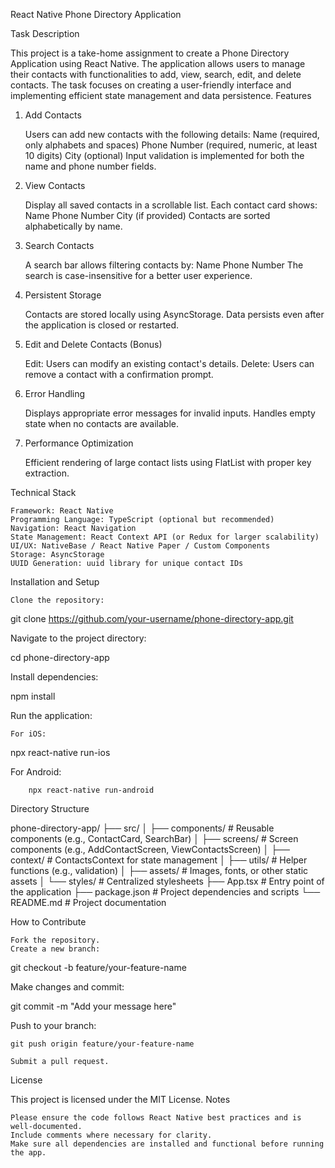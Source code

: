 React Native Phone Directory Application


Task Description

This project is a take-home assignment to create a Phone Directory Application using React Native. The application allows users to manage their contacts with functionalities to add, view, search, edit, and delete contacts. The task focuses on creating a user-friendly interface and implementing efficient state management and data persistence.
Features
1. Add Contacts

    Users can add new contacts with the following details:
        Name (required, only alphabets and spaces)
        Phone Number (required, numeric, at least 10 digits)
        City (optional)
    Input validation is implemented for both the name and phone number fields.

2. View Contacts

    Display all saved contacts in a scrollable list.
    Each contact card shows:
        Name
        Phone Number
        City (if provided)
    Contacts are sorted alphabetically by name.

3. Search Contacts

    A search bar allows filtering contacts by:
        Name
        Phone Number
    The search is case-insensitive for a better user experience.

4. Persistent Storage

    Contacts are stored locally using AsyncStorage.
    Data persists even after the application is closed or restarted.

5. Edit and Delete Contacts (Bonus)

    Edit: Users can modify an existing contact's details.
    Delete: Users can remove a contact with a confirmation prompt.

6. Error Handling

    Displays appropriate error messages for invalid inputs.
    Handles empty state when no contacts are available.

7. Performance Optimization

    Efficient rendering of large contact lists using FlatList with proper key extraction.

Technical Stack

    Framework: React Native
    Programming Language: TypeScript (optional but recommended)
    Navigation: React Navigation
    State Management: React Context API (or Redux for larger scalability)
    UI/UX: NativeBase / React Native Paper / Custom Components
    Storage: AsyncStorage
    UUID Generation: uuid library for unique contact IDs

Installation and Setup

    Clone the repository:

git clone https://github.com/your-username/phone-directory-app.git

Navigate to the project directory:

cd phone-directory-app

Install dependencies:

npm install

Run the application:

    For iOS:

npx react-native run-ios

For Android:

        npx react-native run-android

Directory Structure

phone-directory-app/
├── src/
│   ├── components/       # Reusable components (e.g., ContactCard, SearchBar)
│   ├── screens/          # Screen components (e.g., AddContactScreen, ViewContactsScreen)
│   ├── context/          # ContactsContext for state management
│   ├── utils/            # Helper functions (e.g., validation)
│   ├── assets/           # Images, fonts, or other static assets
│   └── styles/           # Centralized stylesheets
├── App.tsx               # Entry point of the application
├── package.json          # Project dependencies and scripts
└── README.md             # Project documentation

How to Contribute

    Fork the repository.
    Create a new branch:

git checkout -b feature/your-feature-name

Make changes and commit:

git commit -m "Add your message here"

Push to your branch:

    git push origin feature/your-feature-name

    Submit a pull request.

License

This project is licensed under the MIT License.
Notes

    Please ensure the code follows React Native best practices and is well-documented.
    Include comments where necessary for clarity.
    Make sure all dependencies are installed and functional before running the app.
    
